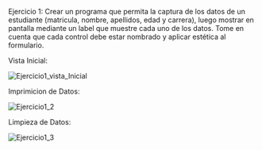 
Ejercicio 1: Crear un programa que permita la captura de los datos de un estudiante
(matricula, nombre, apellidos, edad y carrera), luego mostrar en pantalla mediante un
label que muestre cada uno de los datos. Tome en cuenta que cada control debe estar
nombrado y aplicar estética al formulario.

Vista Inicial:

![Ejercicio1_vista_Inicial](https://github.com/Lenny-noel-de-leon-reyes/Ejercicio1_Captura_datos/assets/158470011/c2da9cab-11f8-4fe1-ab97-f038bc4acb28)

Imprimicion de Datos:

![Ejercicio1_2](https://github.com/Lenny-noel-de-leon-reyes/Ejercicio1_Captura_datos/assets/158470011/0c2ab0e9-927d-43e7-b5a4-68334cc0f5ff)

Limpieza de Datos:

![Ejercicio1_3](https://github.com/Lenny-noel-de-leon-reyes/Ejercicio1_Captura_datos/assets/158470011/3fbb3ca2-1681-4ec9-91d8-0b93691bc42d)
